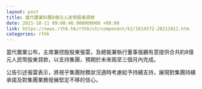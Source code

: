 ```yaml
---
layout: post
title: 當代置業料獲8億元人民幣股東貸款
date: 2021-10-11 09:08:46.000000000 +08:00
link: https://news.rthk.hk/rthk/ch/component/k2/1614572-20211011.htm
categories: rthk
---
```


當代置業公布，主席兼控股股東張雷，及總裁兼執行董事張鵬有意提供合共約8億元人民幣股東貸款，以支持集團，預期於未來兩至三個月內完成。

公告引述張雷表示，將視乎集團財務狀況適時考慮給予持續支持，展現對集團持續承諾及對集團業務發展堅定不移的信心。
